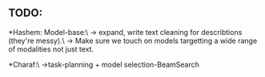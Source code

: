 ## TODO:
*Hashem: Model-base:\\
        -> expand, write text cleaning for describtions (they're messy).\\
        -> Make sure we touch on models targetting a wide range of modalities not just text.

*Charaf:\\ 
        ->task-planning + model selection-BeamSearch
